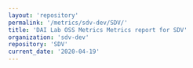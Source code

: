 ```yaml
---
layout: 'repository'
permalink: '/metrics/sdv-dev/SDV/'
title: 'DAI Lab OSS Metrics Metrics report for SDV'
organization: 'sdv-dev'
repository: 'SDV'
current_date: '2020-04-19'
---
```


